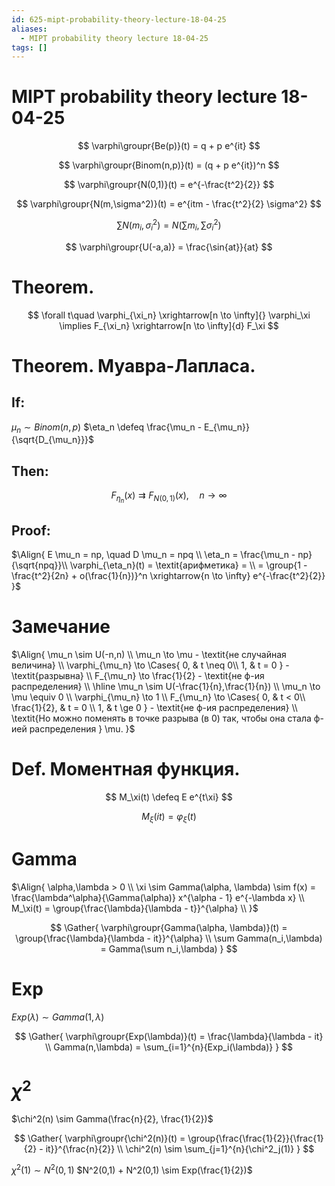 ```yaml
---
id: 625-mipt-probability-theory-lecture-18-04-25
aliases:
  - MIPT probability theory lecture 18-04-25
tags: []
---
```


# MIPT probability theory lecture 18-04-25

$$
\varphi\groupr{Be(p)}(t) = q + p e^{it}
$$

$$
\varphi\groupr{Binom(n,p)}(t) = (q + p e^{it})^n
$$

$$
\varphi\groupr{N(0,1)}(t) = e^{-\frac{t^2}{2}}
$$

$$
\varphi\groupr{N(m,\sigma^2)}(t) = e^{itm - \frac{t^2}{2} \sigma^2}
$$

$$
\sum N(m_i,\sigma_i^2) = N(\sum m_i, \sum \sigma_i^2)
$$

$$
\varphi\groupr{U(-a,a)} = \frac{\sin{at}}{at}
$$

# Theorem.

$$
\forall t\quad \varphi_{\xi_n} \xrightarrow[n \to \infty]{} \varphi_\xi
\implies
F_{\xi_n} \xrightarrow[n \to \infty]{d} F_\xi
$$

# Theorem. Муавра-Лапласа.

## If:

$\mu_n \sim Binom(n,p)$
$\eta_n \defeq \frac{\mu_n - E_{\mu_n}}{\sqrt{D_{\mu_n}}}$

## Then:

$$
F_{\eta_n}(x) \rightrightarrows F_{N(0,1)}(x),\quad n\to\infty
$$

## Proof:

$\Align{
E \mu_n = np, \quad D \mu_n = npq \\
\eta_n = \frac{\mu_n - np}{\sqrt{npq}}\\
\varphi_{\eta_n}(t) = \textit{арифметика} = \\
= \group{1 - \frac{t^2}{2n} + o(\frac{1}{n})}^n 
\xrightarrow{n \to \infty} e^{-\frac{t^2}{2}}
}$

# Замечание

$\Align{
\mu_n \sim U(-n,n) \\
\mu_n \to \mu - \textit{не случайная величина} \\
\varphi_{\mu_n} \to \Cases{
0, & t \neq 0\\
1, & t = 0
} - \textit{разрывна} \\
F_{\mu_n} \to \frac{1}{2} - \textit{не ф-ия распределения} \\
\hline
\mu_n \sim U(-\frac{1}{n},\frac{1}{n}) \\
\mu_n \to \mu \equiv 0 \\
\varphi_{\mu_n} \to 1 \\
F_{\mu_n} \to \Cases{
0, & t < 0\\
\frac{1}{2}, & t = 0 \\
1, & t \ge 0
} - \textit{не ф-ия распределения} \\
\textit{Но можно поменять в точке разрыва (в 0) так, чтобы она стала ф-ией распределения } \mu.
}$

# Def. Моментная функция.

$$
M_\xi(t) \defeq E e^{t\xi}
$$

$$
M_\xi(it) = \varphi_\xi(t)
$$

# Gamma

$\Align{
\alpha,\lambda > 0 \\
\xi \sim Gamma(\alpha, \lambda) \sim
f(x) = \frac{\lambda^\alpha}{\Gamma(\alpha)} x^{\alpha - 1} e^{-\lambda x} \\
M_\xi(t) = \group{\frac{\lambda}{\lambda - t}}^{\alpha} \\
}$

$$
\Gather{
\varphi\groupr{Gamma(\alpha, \lambda)}(t) = \group{\frac{\lambda}{\lambda - it}}^{\alpha} \\
\sum Gamma(n_i,\lambda) = Gamma(\sum n_i,\lambda)
}
$$

# Exp

$Exp(\lambda) \sim Gamma(1,\lambda)$

$$
\Gather{
\varphi\groupr{Exp(\lambda)}(t) = \frac{\lambda}{\lambda - it} \\
Gamma(n,\lambda) = \sum_{i=1}^{n}{Exp_i(\lambda)}
}
$$

# $\chi^2$

$\chi^2(n) \sim Gamma(\frac{n}{2}, \frac{1}{2})$

$$
\Gather{
\varphi\groupr{\chi^2(n)}(t) = \group{\frac{\frac{1}{2}}{\frac{1}{2} - it}}^{\frac{n}{2}} \\
\chi^2(n) \sim \sum_{j=1}^{n}{\chi^2_j(1)}
}
$$

$\chi^2(1) \sim N^2(0,1)$
$N^2(0,1) + N^2(0,1) \sim Exp(\frac{1}{2})$
